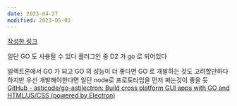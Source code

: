 ```yaml
---
date: 2023-04-27
modified: 2023-05-03
---
```


[작성한 링크](obsidian://open?vault=source&file=00-Project%2F%EC%98%B5%EC%8B%9C%EB%94%94%EC%96%B8%20%ED%8F%B4%EB%8D%94%20%EA%B5%AC%EC%A1%B0%20%EB%B0%94%EA%BE%B8%EA%B8%B0%2F3%EC%B0%A8%EC%9B%90%20%ED%8F%B4%EB%8D%94%20%EA%B5%AC%EC%A1%B0%2F%EA%B5%AC%EC%A1%B0%20%EC%A0%95%EC%9D%98)

일단 GO 도 사용될 수 있다 플러그인 중 D2 가 go 로 되어있다

일렉트론에서 GO 가 되고 GO 의 성능이 더 좋다면 GO 로 개발하는 것도 고려할만하다
하지만 우선 개발해야한다면 일단 node로 프로토타입을 먼저 짜는것이 좋을 듯
[GitHub - asticode/go-astilectron: Build cross platform GUI apps with GO and HTML/JS/CSS (powered by Electron)](https://github.com/asticode/go-astilectron)
